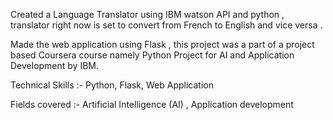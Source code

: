 Created a Language Translator using IBM watson API and python , translator right now is set to convert from French to English and vice versa .

Made the web application using Flask , this project was a part of a project based Coursera course namely Python Project for AI and Application Development by IBM.

Technical Skills :- Python, Flask, Web Application

Fields covered :- Artificial Intelligence (AI) , Application development
